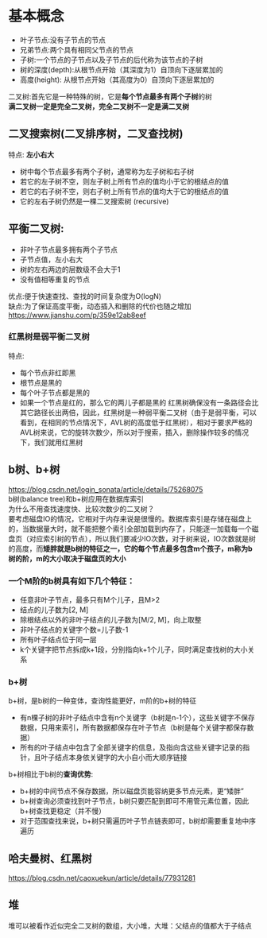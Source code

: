 # 基本概念
* 叶子节点:没有子节点的节点
* 兄弟节点:两个具有相同父节点的节点
* 子树:一个节点的子节点以及子节点的后代称为该节点的子树
* 树的深度(depth):从根节点开始（其深度为1）自顶向下逐层累加的
* 高度(height):  从根节点开始（其高度为0）自顶向下逐层累加的

二叉树:首先它是一种特殊的树，它是**每个节点最多有两个子树**的树    
**满二叉树一定是完全二叉树，完全二叉树不一定是满二叉树**
## 二叉搜索树(二叉排序树，二叉查找树)
特点: **左小右大**
* 树中每个节点最多有两个子树，通常称为左子树和右子树
* 若它的左子树不空，则左子树上所有节点的值均小于它的根结点的值
* 若它的右子树不空，则右子树上所有节点的值均大于它的根结点的值
* 它的左右子树仍然是一棵二叉搜索树 (recursive)
## 平衡二叉树:
* 非叶子节点最多拥有两个子节点
* 子节点值，左小右大
* 树的左右两边的层数级不会大于1
* 没有值相等重复的节点  

优点:便于快速查找、查找的时间复杂度为O(logN)  
缺点:为了保证高度平衡，动态插入和删除的代价也随之增加  
https://www.jianshu.com/p/359e12ab8eef
### 红黑树是弱平衡二叉树
特点:
* 每个节点非红即黑
* 根节点是黑的
* 每个叶子节点都是黑的
* 如果一个节点是红的，那么它的两儿子都是黑的
红黑树确保没有一条路径会比其它路径长出两倍，因此，红黑树是一种弱平衡二叉树（由于是弱平衡，可以看到，在相同的节点情况下，AVL树的高度低于红黑树），相对于要求严格的AVL树来说，它的旋转次数少，所以对于搜索，插入，删除操作较多的情况下，我们就用红黑树
## b树、b+树
https://blog.csdn.net/login_sonata/article/details/75268075  
b树(balance tree)和b+树应用在数据库索引  
为什么不用查找速度快、比较次数少的二叉树？  
要考虑磁盘IO的情况，它相对于内存来说是很慢的。数据库索引是存储在磁盘上的，当数据量大时，就不能把整个索引全部加载到内存了，只能逐一加载每一个磁盘页（对应索引树的节点），所以我们要减少IO次数，对于树来说，IO次数就是树的高度，而**矮胖就是b树的特征之一，它的每个节点最多包含m个孩子，m称为b树的阶，m的大小取决于磁盘页的大小**  
### 一个M阶的b树具有如下几个特征：
* 任意非叶子节点，最多只有M个儿子，且M>2
* 结点的儿子数为[2, M]
* 除根结点以外的非叶子结点的儿子数为[M/2, M]，向上取整
* 非叶子结点的关键字个数=儿子数-1
* 所有叶子结点位于同一层
* k个关键字把节点拆成k+1段，分别指向k+1个儿子，同时满足查找树的大小关系  
### b+树
b+树，是b树的一种变体，查询性能更好，m阶的b+树的特征  
* 有n棵子树的非叶子结点中含有n个关键字（b树是n-1个），这些关键字不保存数据，只用来索引，所有数据都保存在叶子节点（b树是每个关键字都保存数据）
* 所有的叶子结点中包含了全部关键字的信息，及指向含这些关键字记录的指针，且叶子结点本身依关键字的大小自小而大顺序链接  

b+树相比于b树的**查询优势**:  
* b+树的中间节点不保存数据，所以磁盘页能容纳更多节点元素，更“矮胖”
* b+树查询必须查找到叶子节点，b树只要匹配到即可不用管元素位置，因此b+树查找更稳定（并不慢）
* 对于范围查找来说，b+树只需遍历叶子节点链表即可，b树却需要重复地中序遍历
## 哈夫曼树、红黑树
https://blog.csdn.net/caoxuekun/article/details/77931281
## 堆
堆可以被看作近似完全二叉树的数组，大小堆，大堆：父结点的值都大于子结点
